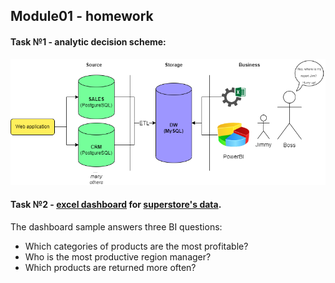 ## Module01 - homework
#### Task №1 -  analytic decision scheme:
![scheme](https://github.com/alex97iv/DE-content/blob/main/data-learn-course/module01/kind_of_solution.png)

#### Task №2 -  [excel dashboard](/module01/superstore_dashboard_sample.pdf) for [superstore's data](alex97iv/DE-content/module01/Superstore.xlsx).
The dashboard sample answers three BI questions:
  - Which categories of products are the most profitable?
  - Who is the most productive region manager?
  - Which products are returned more often?

